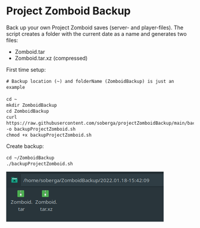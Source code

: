 # Project Zomboid Backup
Back up your own Project Zomboid saves (server- and player-files). The script creates a folder with the current date as a name and generates two files:
- Zomboid.tar
- Zomboid.tar.xz (compressed)


First time setup:

```
# Backup location (~) and folderName (ZomboidBackup) is just an example

cd ~
mkdir ZomboidBackup
cd ZomboidBackup
curl https://raw.githubusercontent.com/soberga/projectZomboidBackup/main/backupProjectZomboid.sh -o backupProjectZomboid.sh
chmod +x backupProjectZomboid.sh
```

Create backup:
```
cd ~/ZomboidBackup
./backupProjectZomboid.sh
```

![You should have a folder with the backup-date/time as name and the .tar and .tar.xz inside](https://github.com/soberga/projectZomboidBackup/blob/main/images/backupFiles.png "Backup Files") 